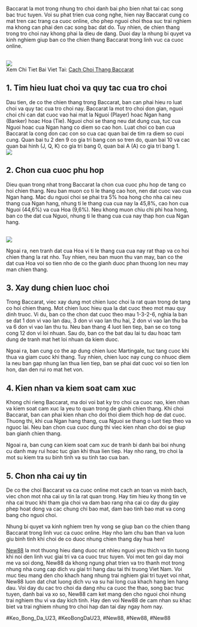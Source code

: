 <p>Baccarat la mot trong nhung tro choi danh bai pho bien nhat tai cac song bac truc tuyen. Voi su phat trien cua cong nghe, hien nay Baccarat cung co mat tren cac trang ca cuoc online, cho phep nguoi choi thoa suc trai nghiem ma khong can phai den cac song bac dat do. Tuy nhien, de chien thang trong tro choi nay khong phai la dieu de dang. Duoi day la nhung bi quyet va kinh nghiem giup ban co the chien thang Baccarat trong linh vuc ca cuoc online.</p><br><img src="https://new88n.net/wp-content/uploads/2025/04/Baccarat-la-gi.png"></br>
Xem Chi Tiet Bai Viet Tai: <a href="https://new88n.net/cach-choi-thang-baccarat/">Cach Choi Thang Baccarat</a><h2>1. Tim hieu luat choi va quy tac cua tro choi</h2><p>Dau tien, de co the chien thang trong Baccarat, ban can phai hieu ro luat choi va quy tac cua tro choi nay. Baccarat la mot tro choi don gian, nguoi choi chi can dat cuoc vao hai mat la Nguoi (Player) hoac Ngan hang (Banker) hoac Hoa (Tie). Nguoi choi se thang neu dat dung cua, tuc cua Nguoi hoac cua Ngan hang co diem so cao hon. Luat choi co ban cua Baccarat la cong don cac con so cua cac quan bai de tim ra diem so cuoi cung. Quan bai tu 2 den 9 co gia tri bang con so tren do, quan bai 10 va cac quan bai hinh (J, Q, K) co gia tri bang 0, quan bai A (A) co gia tri bang 1.<br><img src="https://new88n.net/wp-content/uploads/2025/04/Cac-loai-cuoc-trong-Baccarat.png"></br><h2>2. Chon cua cuoc phu hop</h2><p>Dieu quan trong nhat trong Baccarat la chon cua cuoc phu hop de tang co hoi chien thang. Neu ban muon co ti le thang cao hon, nen dat cuoc vao cua Ngan hang. Mac du nguoi choi se phai tra 5% hoa hong cho nha cai neu thang cua Ngan hang, nhung ti le thang cua cua nay la 45,8%, cao hon cua Nguoi (44,6%) va cua Hoa (9,6%). Neu khong muon chiu chi phi hoa hong, ban co the dat cua Nguoi, nhung ti le thang cua cua nay thap hon cua Ngan hang.</p><br><img src="https://new88n.net/wp-content/uploads/2025/04/Cach-Choi-Thang-Baccarat-Bi-Quyet-De-Ap-Dung.png"></br><p>Ngoai ra, nen tranh dat cua Hoa vi ti le thang cua cua nay rat thap va co hoi chien thang la rat nho. Tuy nhien, neu ban muon thu van may, ban co the dat cua Hoa voi so tien nho de co the gianh duoc phan thuong lon neu may man chien thang.<h2>3. Xay dung chien luoc choi</h2><p>Trong Baccarat, viec xay dung mot chien luoc choi la rat quan trong de tang co hoi chien thang. Mot chien luoc hieu qua la dat cuoc theo mot mau quy dinh truoc. Vi du, ban co the chon dat cuoc theo mau 1-3-2-6, nghia la ban se dat 1 don vi vao lan dau, 3 don vi vao lan thu hai, 2 don vi vao lan thu ba va 6 don vi vao lan thu tu. Neu ban thang 4 luot lien tiep, ban se co tong cong 12 don vi loi nhuan. Sau do, ban co the bat dau lai tu dau hoac tam dung de tranh mat het loi nhuan da kiem duoc.</p><p>Ngoai ra, ban cung co the ap dung chien luoc Martingale, tuc tang cuoc khi thua va giam cuoc khi thang. Tuy nhien, chien luoc nay cung co nhuoc diem la neu ban gap nhung lan thua lien tiep, ban se phai dat cuoc voi so tien lon hon, dan den rui ro mat het von.<h2>4. Kien nhan va kiem soat cam xuc</h2><p>Khong chi rieng Baccarat, ma doi voi bat ky tro choi ca cuoc nao, kien nhan va kiem soat cam xuc la yeu to quan trong de gianh chien thang. Khi choi Baccarat, ban can phai kien nhan cho doi thoi diem thich hop de dat cuoc. Thuong thi, khi cua Ngan hang thang, cua Nguoi se thang o luot tiep theo va nguoc lai. Neu ban chon cua cuoc dung thi viec kien nhan cho doi se giup ban gianh chien thang.</p><p>Ngoai ra, ban cung can kiem soat cam xuc de tranh bi danh bai boi nhung cu danh may rui hoac tuc gian khi thua lien tiep. Hay nho rang, tro choi la mot su kiem tra su binh tinh va su tinh tao cua ban.</p><h2>5. Chon nha cai uy tin</h2><p>De co the choi Baccarat va ca cuoc online mot cach an toan va minh bach, viec chon mot nha cai uy tin la rat quan trong. Hay tim hieu ky thong tin ve nha cai truoc khi tham gia choi va dam bao rang nha cai co day du giay phep hoat dong va cac chung chi bao mat, dam bao tinh bao mat va cong bang cho nguoi choi.</p><p>Nhung bi quyet va kinh nghiem tren hy vong se giup ban co the chien thang Baccarat trong linh vuc ca cuoc online. Hay nho lam chu ban than va luon giu binh tinh khi choi de co duoc nhung chien thang day hua hen!</p><p><a href="https://new88n.net/">New88</a> la mot thuong hieu dang duoc rat nhieu nguoi yeu thich va tin tuong khi noi den linh vuc giai tri va ca cuoc truc tuyen. Voi mot ten goi day moi me va soi dong, New88 da khong ngung phat trien va tro thanh mot trong nhung nha cung cap dich vu giai tri hang dau tai thi truong Viet Nam. Voi muc tieu mang den cho khach hang nhung trai nghiem giai tri tuyet voi nhat, New88 luon dat chat luong dich vu va su hai long cua khach hang len hang dau. Voi day du cac tro choi da dang nhu ca cuoc the thao, song bac truc tuyen, danh bai va xo so, New88 cam ket mang den cho nguoi choi nhung trai nghiem thu vi va day kich tinh. Hay den voi New88 de cam nhan su khac biet va trai nghiem nhung tro choi hap dan tai day ngay hom nay.</p>
#Keo_Bong_Da_U23, #KeoBongDaU23, #New88, #New88, #New88
